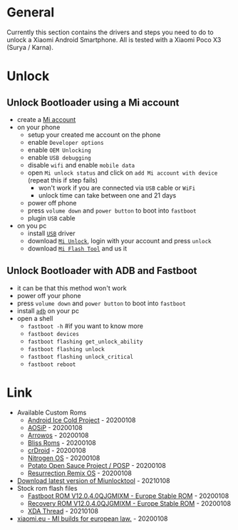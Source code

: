 # General

Currently this section contains the drivers and steps you need to do to unlock a Xiaomi Android Smartphone.
All is tested with a Xiaomi Poco X3 (Surya / Karna).

# Unlock

## Unlock Bootloader using a Mi account

* create a [Mi account](https://account.xiaomi.com/)
* on your phone
    * setup your created me account on the phone
    * enable `Developer options`
    * enable `OEM Unlocking`
    * enable `USB debugging`
    * disable `wifi` and enable `mobile data`
    * open `Mi unlock status` and click on `add Mi account with device` (repeat this if step fails)
        * won't work if you are connected via `USB` cable or `WiFi`
        * unlock time can take between one and 21 days
    * power off phone
    * press `volume down` and `power button` to boot into `fastboot`
    * plugin `USB` cable
* on you pc
    * install [`USB`](https://www.xiaomidriversdownload.com/xiaomi-usb-drivers-official/) driver
    * download [`Mi Unlock`](https://www.mi-unlocktool.com/), login with your account and press `unlock`
    * download [`Mi Flash Tool`](https://www.xiaomiflash.com/) and us it 

## Unlock Bootloader with ADB and Fastboot

* it can be that this method won't work
* power off your phone
* press `volume down` and `power button` to boot into `fastboot`
* install [`adb`](https://wiki.archlinux.org/index.php/Android_Debug_Bridge) on your pc
* open a shell
    * `fastboot -h` #if you want to know more
    * `fastboot devices`
    * `fastboot flashing get_unlock_ability`
    * `fastboot flashing unlock`
    * `fastboot flashing unlock_critical`
    * `fastboot reboot`

# Link

* Available Custom Roms
    * [Android Ice Cold Project](https://www.aicp-rom.com/) - 20200108
    * [AOSiP](http://aosip.weebly.com/) - 20200108
    * [Arrowos](https://arrowos.net/) - 20200108
    * [Bliss Roms](https://blissroms.org/) - 20200108
    * [crDroid](https://crdroid.net/) - 20200108
    * [Nitrogen OS](https://sourceforge.net/projects/nitrogen-project/files/surya/) - 20200108
    * [Potato Open Sauce Project / POSP](https://potatoproject.co/) - 20200108
    * [Resurrection Remix OS](https://resurrectionremix.com/) - 20200108
* [Download latest version of Miunlocktool](https://www.mi-unlocktool.com/download-latest-version-of-miunlocktool/) - 20210108
* Stock rom flash files
    * [Fastboot ROM V12.0.4.0QJGMIXM - Europe Stable ROM](https://bigota.d.miui.com/V12.0.4.0.QJGEUXM/surya_eea_global_images_V12.0.4.0.QJGEUXM_20201025.0000.00_10.0_eea_587f5a5a97.tgz) - 20200108
    * [Recovery ROM V12.0.4.0QJGMIXM - Europe Stable ROM](https://bigota.d.miui.com/V12.0.4.0.QJGEUXM/miui_SURYAEEAGlobal_V12.0.4.0.QJGEUXM_6898c27142_10.0.zip) - 20200108
    * [XDA Thread](https://forum.xda-developers.com/f/xiaomi-poco-x3-nfc-roms-kernels-recoveries-ot.11531/) - 20210108
* [xiaomi.eu - MI builds for european law.](https://xiaomi.eu/community/) - 20200108
